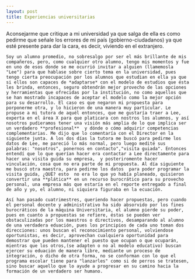 ```yaml
---
layout: post
title: Experiencias universitarias
---
```

Aconsejarme que critique a mi universidad ya que salga de ella es como pedirme que señale los errores de mi país (gobierno-ciudadanos) ya que esté presente para dar la cara, es decir, viviendo en el extranjero. 

	Soy un alumno promedio, no sobresalgo por ser el más brillante de mis compañeros, pero, como cualquier otro alumno, tengo mis momentos y fue en uno de esos donde se me ocurrió invitar a alguien (llamemosla "Lee") para que hablase sobre cierto tema en la universidad, pues tengo cierta preocupación por los alumnos que estudian en ella ya que si ellos son capaces de *adaptarse* con el modelo de estudios que ésta les brinda, entonces, seguro obtendrán mejor provecho de las opciones y herramientas que ofrecidas por la institución, no como aquellos que se han mostrado incapaces de aceptar el modelo como la mejor opción para su desarrollo. El caso es que negaron mi propuesta para porponerme otra, y lo hicieron de una manera muy particular. Le propuse a mi tutora de aquél entonces, que me gustaría traer a Lee, experta en el área X para que platicara con nostros los alumnos, y así nosotros pudieramos tener una visión más amplia de lo que implica ser un verdadero **profesional**  y dónde o cómo adquirir competencias complementarias. Me dijo que lo comentaría con el Director en la siguiente junta. A los dos días la tutora me buscó para pedirme los datos de Lee, me pareció lo más normal, pero luego medité sus palabras: "nosotros", ponernos en contacto","visita guiada". Entonces entendí que lo que querían hacer era contactar a Lee directamente para hacer una visita guida su empresa,  y posteriromente hacer vinculación, cosa que no era parte de mi propuesta. Al día siguiente me buscó otra maestra, para pedirme los datos  para poder programar la visita guida, ¿QUÉ? esto  no era lo que yo había planeado, quisieron convertir una **plática** en un recurso burocrático para su provecho personal, una empresa más que estaría en el reporte entregado a final de año y yo, el alumno, ni siquiera figuraba en la ecuación. 
	
	Así han pasado cuatrimestres, queriendo hacer propuestas, pero cuando el personal docente y administrativo ha sido absorvido por los fines burocráticos de la máquina Universitaria, el alumno pierde su poder, pues en cuanto a propuestas se refiere, éstas se pueden ver obstaculizadas por los maestros o directivos, desamparando al alumno de una verdadera eduación, pues los principios de cada uno toman dos direcciones: unos buscan el reconocimiento personal, volviendose oportunistas, es decir, aprovechan cualquiera oportunidad para demostrar que pueden mantener el puesto que ocupan o que ocuparán, mientras que los otros,(se adapten o no al modelo educativo) buscan ejercer su eduación de manera libre, mediante un proceso de integración, o dicho de otra forma, no se conforman con lo que el programa escolar tiene para "lanzarles" como si de perros se tratesen, sino buscar aquello que lo ayude a progresar en su camino hacia la formación de un verdadero ser humano.
